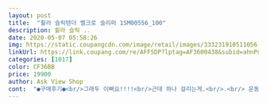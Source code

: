 ```yaml
---
layout: post 
title:  "휠라 슬릭텐더 벨크로 슬리퍼 1SM00556_100" 
description: 휠라 슬릭 ..
date: 2020-05-07 05:58:26 
img: https://static.coupangcdn.com/image/retail/images/333231910511056-9a2ccb8f-e75d-4da6-b5be-d09e95f95683.jpg 
linkUrl: https://link.coupang.com/re/AFFSDP?lptag=AF3600438&subid=ahnPublicAsk&pageKey=1384616877&itemId=2419347027&vendorItemId=70393511639&traceid=V0-113-4055e7ac66c7ac03 
categories: [1017] 
color: CF36BB 
price: 19900 
author: Ask View Shop 
cont:  "●구매후기●<br/>그래두 이뻐요!!!!<br/>근데 하나 걸리는게.<br/>.<br/> 운동화는 220이 딱 맞는뎅<br/>마치 220사이즈가 230같은느낌ㅠㅠ<br/>밖에 동네나올때 항상 신어요!! 괜찮은것 같아요<br/>색상도 하얀색 그대로 이뻐서 좋네요!!<br/>슬리퍼는 220인데 넘나큰거있쥬ㅠㅠ<br/>운동화 255신어서 260구매했는데.<br/>.<br/> 발볼이  클까 걱정했는데 다행히 조절 가능해서 너무좋아요^^<br/>위에도 조절 가능해서 좋구요<br/>친구 선물로 사줬던건데 친구도 정말 좋아하고 편하다고 좋아하네요<br/>필라 신발들을 되게 좋아하는데 슬리퍼도 사서 신어보자해서 샀는데 왠걸 너무 이쁜거예여!!<br/>그래두 이뻐요!!!!<br/>근데 하나 걸리는게.<br/>.<br/> 운동화는 220이 딱 맞는뎅<br/>마치 220사이즈가 230같은느낌ㅠㅠ<br/>밖에 동네나올때 항상 신어요!! 괜찮은것 같아요<br/>색상도 하얀색 그대로 이뻐서 좋네요!!<br/>슬리퍼는 220인데 넘나큰거있쥬ㅠㅠ<br/>운동화 255신어서 260구매했는데.<br/>.<br/> 발볼이  클까 걱정했는데 다행히 조절 가능해서 너무좋아요^^<br/>위에도 조절 가능해서 좋구요<br/>친구 선물로 사줬던건데 친구도 정말 좋아하고 편하다고 좋아하네요<br/>필라 신발들을 되게 좋아하는데 슬리퍼도 사서 신어보자해서 샀는데 왠걸 너무 이쁜거예여!!<br/>그래두 이뻐요!!!!<br/>근데 하나 걸리는게.<br/>.<br/> 운동화는 220이 딱 맞는뎅<br/>마치 220사이즈가 230같은느낌ㅠㅠ<br/>밖에 동네나올때 항상 신어요!! 괜찮은것 같아요<br/>색상도 하얀색 그대로 이뻐서 좋네요!!<br/>슬리퍼는 220인데 넘나큰거있쥬ㅠㅠ<br/>운동화 255신어서 260구매했는데.<br/>.<br/> 발볼이  클까 걱정했는데 다행히 조절 가능해서 너무좋아요^^<br/>위에도 조절 가능해서 좋구요<br/>친구 선물로 사줬던건데 친구도 정말 좋아하고 편하다고 좋아하네요<br/>필라 신발들을 되게 좋아하는데 슬리퍼도 사서 신어보자해서 샀는데 왠걸 너무 이쁜거예여!!<br/>" 
---
```

